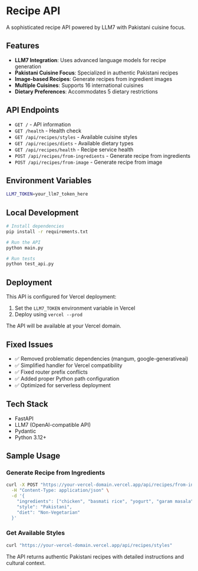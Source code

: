# Recipe API

A sophisticated recipe API powered by LLM7 with Pakistani cuisine focus.

## Features

- **LLM7 Integration**: Uses advanced language models for recipe generation
- **Pakistani Cuisine Focus**: Specialized in authentic Pakistani recipes
- **Image-based Recipes**: Generate recipes from ingredient images
- **Multiple Cuisines**: Supports 16 international cuisines
- **Dietary Preferences**: Accommodates 5 dietary restrictions

## API Endpoints

- `GET /` - API information
- `GET /health` - Health check
- `GET /api/recipes/styles` - Available cuisine styles
- `GET /api/recipes/diets` - Available dietary types
- `GET /api/recipes/health` - Recipe service health
- `POST /api/recipes/from-ingredients` - Generate recipe from ingredients
- `POST /api/recipes/from-image` - Generate recipe from image

## Environment Variables

```bash
LLM7_TOKEN=your_llm7_token_here
```

## Local Development

```bash
# Install dependencies
pip install -r requirements.txt

# Run the API
python main.py

# Run tests
python test_api.py
```

## Deployment

This API is configured for Vercel deployment:

1. Set the `LLM7_TOKEN` environment variable in Vercel
2. Deploy using `vercel --prod`

The API will be available at your Vercel domain.

## Fixed Issues

- ✅ Removed problematic dependencies (mangum, google-generativeai)
- ✅ Simplified handler for Vercel compatibility
- ✅ Fixed router prefix conflicts
- ✅ Added proper Python path configuration
- ✅ Optimized for serverless deployment

## Tech Stack

- FastAPI
- LLM7 (OpenAI-compatible API)
- Pydantic
- Python 3.12+

## Sample Usage

### Generate Recipe from Ingredients

```bash
curl -X POST "https://your-vercel-domain.vercel.app/api/recipes/from-ingredients" \
  -H "Content-Type: application/json" \
  -d '{
    "ingredients": ["chicken", "basmati rice", "yogurt", "garam masala"],
    "style": "Pakistani",
    "diet": "Non-Vegetarian"
  }'
```

### Get Available Styles

```bash
curl "https://your-vercel-domain.vercel.app/api/recipes/styles"
```

The API returns authentic Pakistani recipes with detailed instructions and cultural context.

